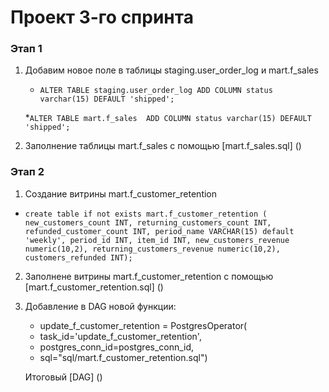 # Проект 3-го спринта


### Этап 1
1. Добавим новое поле в таблицы staging.user_order_log и mart.f_sales 

	* `ALTER TABLE staging.user_order_log
ADD COLUMN status varchar(15) DEFAULT 'shipped';`

     *`ALTER TABLE mart.f_sales 
ADD COLUMN status varchar(15) DEFAULT 'shipped';`

2. Заполнение таблицы mart.f_sales с помощью [mart.f_sales.sql] ()

### Этап 2


1. Создание витрины mart.f_customer_retention

* `create table if not exists mart.f_customer_retention (
new_customers_count INT,
returning_customers_count INT,
refunded_customer_count INT,
period_name VARCHAR(15) default 'weekly',
period_id INT,
item_id INT,
new_customers_revenue numeric(10,2),
returning_customers_revenue numeric(10,2),
customers_refunded INT);`

2. Заполнене витрины mart.f_customer_retention с помощью [mart.f_customer_retention.sql] ()

3. Добавление в DAG новой функции:

   * update_f_customer_retention = PostgresOperator(
   * task_id='update_f_customer_retention',
   * postgres_conn_id=postgres_conn_id,
   * sql="sql/mart.f_customer_retention.sql")
   
   Итоговый [DAG] ()
